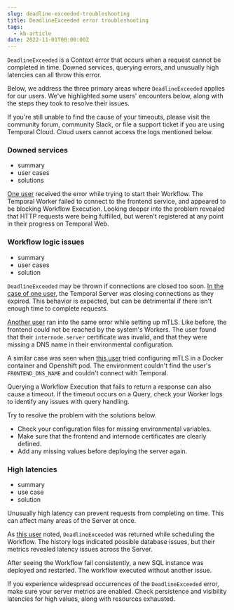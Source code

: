 ```yaml
---
slug: deadline-exceeded-troubleshooting
title: DeadlineExceeded error troubleshooting
tags:
  - kb-article
date: 2022-11-01T00:00:00Z
---
```


`DeadlineExceeded` is a Context error that occurs when a request cannot be completed in time.
Downed services, querying errors, and unusually high latencies can all throw this error.

Below, we address the three primary areas where `DeadlineExceeded` applies for our users.
We've highlighted some users' encounters below, along with the steps they took to resolve their issues.

If you're still unable to find the cause of your timeouts, please visit the community forum, community Slack, or file a support ticket if you are using Temporal Cloud.
Cloud users cannot access the logs mentioned below.

### Downed services

- summary
- user cases
- solutions

[One user](https://community.temporal.io/t/context-deadline-exceeded-when-trying-to-start-workflow-v1-7-1/4249) received the error while trying to start their Workflow.
The Temporal Worker failed to connect to the frontend service, and appeared to be blocking Workflow Execution.
Looking deeper into the problem revealed that HTTP requests were being fulfilled, but weren't registered at any point in their progress on Temporal Web.

### Workflow logic issues

- summary
- user cases
- solution

`DeadlineExceeded` may be thrown if connections are closed too soon.
[In the case of one user](https://community.temporal.io/t/how-to-best-handle-mysterious-context-deadline-exceeded-502-errors/2689/3), the Temporal Server was closing connections as they expired.
This behavior is expected, but can be detrimental if there isn't enough time to complete requests.

[Another user](https://community.temporal.io/t/unable-to-execute-workflow-context-deadline-exceeded-after-setting-up-mtls/3124) ran into the same error while setting up mTLS.
Like before, the frontend could not be reached by the system's Workers.
The user found that their `internode.server` certificate was invalid, and that they were missing a DNS name in their environmental configuration.

A similar case was seen when [this user](https://community.temporal.io/t/unable-to-get-temporal-sys-add-search-attributes-workflow-workflow-state-context-deadline-exceeded/4229) tried configuring mTLS in a Docker container and Openshift pod.
The environment couldn't find the user's `FRONTEND_DNS_NAME` and couldn't connect with Temporal.

Querying a Workflow Execution that fails to return a response can also cause a timeout.
If the timeout occurs on a Query, check your Worker logs to identify any issues with query handling.

Try to resolve the problem with the solutions below.

- Check your configuration files for missing environmental variables.
- Make sure that the frontend and internode certificates are clearly defined.
- Add any missing values before deploying the server again.

### High latencies

- summary
- use case
- solution

Unusually high latency can prevent requests from completing on time.
This can affect many areas of the Server at once.

As [this user](https://community.temporal.io/t/context-deadline-exceeded-issue/5310) noted, `DeadlineExceeded` was returned while scheduling the Workflow.
The history logs indicated possible database issues, but their metrics revealed latency issues across the Server.

After seeing the Workflow fail consistently, a new SQL instance was deployed and restarted.
The workflow executed without another issue.

If you experience widespread occurrences of the `DeadlineExceeded` error, make sure your server metrics are enabled.
Check persistence and visibility latencies for high values, along with resources exhausted.
